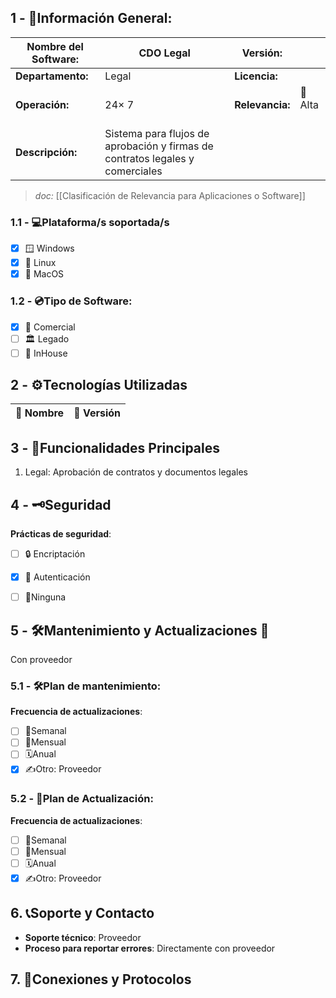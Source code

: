 ## **1 - 📓Información General:**

| **Nombre del Software:** | CDO Legal                                                                     | **Versión:**    |                    |
| ------------------------ | ----------------------------------------------------------------------------- | --------------- | ------------------ |
| **Departamento:**        | Legal                                                                         | **Licencia:**   |                    |
| **Operación:**           | 24× 7                                                                         | **Relevancia:** | 🔴 Alta  <br> <br> |
| **Descripción:**         | Sistema para flujos de aprobación y firmas de contratos legales y comerciales |                 |                    |
> _doc:_ [[Clasificación de Relevancia para Aplicaciones o Software]]

### **1.1 - 💻Plataforma/s soportada/s**
- [x] 🪟 Windows 
- [x] 🐧 Linux 
- [x] 🍏 MacOS 

### **1.2 - 💿Tipo de Software:**
- [x] 💼 Comercial 
- [ ] 🏛️ Legado 
- [ ] 🏢 InHouse 

## **2 - ⚙️Tecnologías Utilizadas**

| 📝 Nombre             | 🔢 Versión               |
| --------------------- | ------------------------ |


## **3 - 📃Funcionalidades Principales**
1. Legal: Aprobación de contratos y documentos legales


## 4 - 🗝️Seguridad
**Prácticas de seguridad**:
- [ ] 🔒 Encriptación
- [x] 🔑 Autenticación 
- [ ] 🚫Ninguna 


## **5 - 🛠️Mantenimiento y Actualizaciones 🔁**
Con proveedor

### **5.1 - 🛠️Plan de mantenimiento:** 
**Frecuencia de actualizaciones**:
- [ ] 🔄Semanal 
- [ ] 📅Mensual 
- [ ] 🗓️Anual 
- [x] ✍️Otro: Proveedor
### **5.2 - 🔁Plan de Actualización:** 
**Frecuencia de actualizaciones**:
- [ ] 🔄Semanal 
- [ ] 📅Mensual 
- [ ] 🗓️Anual 
- [x] ✍️Otro: Proveedor

## 6. 📞Soporte y Contacto
- **Soporte técnico**: Proveedor
- **Proceso para reportar errores**: Directamente con proveedor

## 7. 🛜Conexiones y Protocolos



